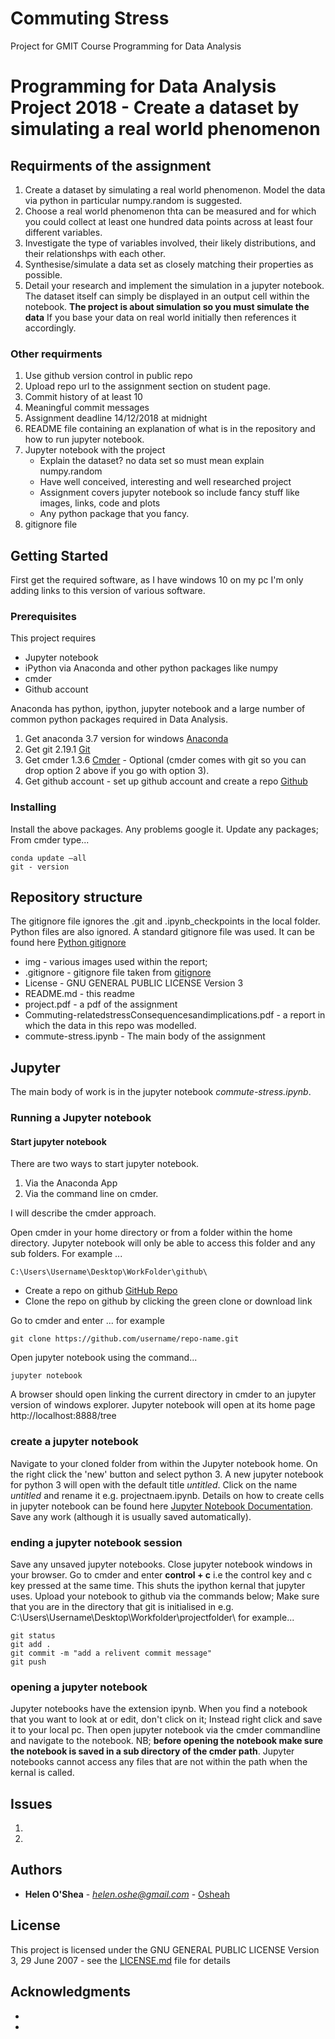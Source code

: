 # Commuting Stress
Project for GMIT Course Programming for Data Analysis
# Programming for Data Analysis Project 2018 - Create a dataset by simulating a real world phenomenon

## Requirments of the assignment

   1. Create a dataset by simulating a real world phenomenon. Model the data via python in particular numpy.random is suggested. 
   2. Choose a real world phenomenon thta can be measured and for which you could collect at least  one hundred data points across at least four different variables.  
   3. Investigate the type of variables involved, their likely distributions, and their relationshps with each other. 
   4. Synthesise/simulate a data set as closely matching their properties as possible. 
   5.  Detail your research and implement the simulation in a jupyter notebook. The dataset itself can simply be displayed in an output cell within the notebook. 
   **The project is about simulation so you must simulate the data** If you base your data on real world initially then references it accordingly. 

### Other requirments 

   1. Use github version control in public repo
   2. Upload repo url to the assignment section on student page. 
   3. Commit history of at least 10
   4. Meaningful commit messages
   5. Assignment deadline 14/12/2018 at midnight
   6. README file containing an explanation of what is in the repository and how to run jupyter notebook. 
   7. Jupyter notebook with the project
         * Explain the dataset? no data set so must mean explain numpy.random
         * Have well conceived, interesting and well researched project
         * Assignment covers jupyter notebook so include fancy stuff like images, links, code and plots
         * Any python package that you fancy. 
   8. gitignore file



## Getting Started

First get the required software, as I have windows 10 on my pc I'm only adding links to this version of various software. 

### Prerequisites

This project requires

   * Jupyter notebook
   * iPython via Anaconda and other python packages like  numpy
   * cmder 
   * Github account
    
Anaconda has python, ipython, jupyter notebook and a large number of common python packages required in Data Analysis. 

   1. Get anaconda 3.7 version for windows [Anaconda](https://www.anaconda.com/download/)
   2. Get git 2.19.1 [Git](https://git-scm.com/download/win)
   3. Get cmder 1.3.6 [Cmder](https://github.com/cmderdev/cmder/releases/download/v1.3.6/cmder.zip) - Optional (cmder comes with git so you can drop option 2 above if you go with option 3).  
   4. Get github account - set up github account and create a repo [Github](https://github.com/)


### Installing

Install the above packages. Any problems google it. Update any packages; From cmder type... 

```
conda update –all 
git - version

```

## Repository structure

The gitignore file ignores the .git and .ipynb_checkpoints in the local folder. Python files are also ignored. A standard gitignore file was used. It can be found here [Python gitignore](https://github.com/github/gitignore/blob/master/Python.gitignore) 


* img - various images used within the report; 
* .gitignore - gitignore file taken from [gitignore](https://github.com/github/gitignore/blob/master/Python.gitignore)
* License - GNU GENERAL PUBLIC LICENSE Version 3
* README.md - this readme
* project.pdf - a pdf of the assignment
* Commuting-relatedstressConsequencesandimplications.pdf - a report in which the data in this repo was modelled.
* commute-stress.ipynb - The main body of the assignment


## Jupyter 

The main body of work is in the jupyter notebook *commute-stress.ipynb*. 


### Running a Jupyter notebook


#### Start jupyter notebook

There are two ways to start jupyter notebook. 

   1. Via the Anaconda App 
   2. Via the command line on cmder. 

I will describe the cmder approach.


Open cmder in your home directory or from a folder within the home directory. Jupyter notebook will only be able to access this folder and any sub folders. For example ...
```
C:\Users\Username\Desktop\WorkFolder\github\
```

   * Create a repo on github [GitHub Repo](https://github.com/Osheah/commute-stress)
   * Clone the repo on github by clicking the green clone or download link
    
Go to cmder and enter ... for example

```
git clone https://github.com/username/repo-name.git

```
Open jupyter notebook using the command...

```
jupyter notebook

```
A browser should open linking the current directory in cmder to an jupyter version of windows explorer. Jupyter notebook will open at its home page http://localhost:8888/tree


### create a jupyter notebook

Navigate to your cloned folder from within the Jupyter notebook home. On the right click the 'new' button and select python 3. A new jupyter notebook for python 3 will open with the default title *untitled*. Click on the name *untitled* and rename it e.g. projectnaem.ipynb. Details on how to create cells in jupyter notebook can be found here [Jupyter Notebook Documentation](https://jupyter-notebook.readthedocs.io/en/stable/notebook.html#basic-workflow). Save any work (although it is usually saved automatically). 

### ending a jupyter notebook session

Save any unsaved jupyter notebooks. Close jupyter notebook windows in your browser. Go to cmder and enter **control + c** i.e the control key and c key pressed at the same time. This shuts the ipython kernal that jupyter uses. Upload your notebook to github via the commands below; Make sure that you are in the directory that git is initialised in e.g. C:\Users\Username\Desktop\Workfolder\projectfolder\ for example...

```
git status
git add .
git commit -m "add a relivent commit message"
git push
```

### opening a jupyter notebook

Jupyter notebooks have the extension ipynb. When you find a notebook that you want to look at or edit, don't click on it; Instead right click and save it to your local pc. Then open jupyter notebook via the cmder commandline and navigate to the notebook. NB; **before opening the notebook make sure the notebook is saved in a sub directory of the cmder path**. Jupyter notebooks cannot access any files that are not within the path when the kernal is called. 

## Issues
1. 
2.  


## Authors

* **Helen O'Shea** - *helen.oshe@gmail.com* - [Osheah](https://github.com/Osheah/)


## License

This project is licensed under the  GNU GENERAL PUBLIC LICENSE Version 3, 29 June 2007 - see the [LICENSE.md](LICENSE.md) file for details

## Acknowledgments

* 
* 

